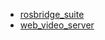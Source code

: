 - [rosbridge_suite](http://wiki.ros.org/rosbridge_suite)
- [web_video_server](http://wiki.ros.org/web_video_server)
